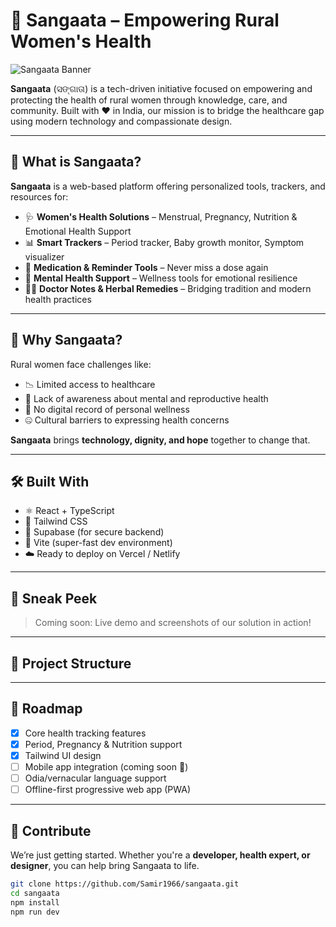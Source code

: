 # 🌸 Sangaata – Empowering Rural Women's Health

![Sangaata Banner](https://via.placeholder.com/1000x250.png?text=Sangaata+-+Empowering+Rural+Women%27s+Health) <!-- Replace with your own image URL -->

**Sangaata** (ସଙ୍ଗାତା) is a tech-driven initiative focused on empowering and protecting the health of rural women through knowledge, care, and community. Built with ❤️ in India, our mission is to bridge the healthcare gap using modern technology and compassionate design.

---

## 🚀 What is Sangaata?

**Sangaata** is a web-based platform offering personalized tools, trackers, and resources for:

- 🩺 **Women's Health Solutions** – Menstrual, Pregnancy, Nutrition & Emotional Health Support  
- 📊 **Smart Trackers** – Period tracker, Baby growth monitor, Symptom visualizer  
- 💊 **Medication & Reminder Tools** – Never miss a dose again  
- 🧠 **Mental Health Support** – Wellness tools for emotional resilience  
- 🧑‍⚕️ **Doctor Notes & Herbal Remedies** – Bridging tradition and modern health practices

---

## 🧠 Why Sangaata?

Rural women face challenges like:

- 📉 Limited access to healthcare
- 🧏 Lack of awareness about mental and reproductive health
- 🩻 No digital record of personal wellness
- 🤐 Cultural barriers to expressing health concerns

**Sangaata** brings **technology, dignity, and hope** together to change that.

---

## 🛠️ Built With

- ⚛️ React + TypeScript
- 🎨 Tailwind CSS
- 🔐 Supabase (for secure backend)
- 🌱 Vite (super-fast dev environment)
- ☁️ Ready to deploy on Vercel / Netlify

---

## 📸 Sneak Peek

> Coming soon: Live demo and screenshots of our solution in action!

---

## 📂 Project Structure

---

## 🧭 Roadmap

- [x] Core health tracking features
- [x] Period, Pregnancy & Nutrition support
- [x] Tailwind UI design
- [ ] Mobile app integration (coming soon 📱)
- [ ] Odia/vernacular language support
- [ ] Offline-first progressive web app (PWA)

---

## 🤝 Contribute

We’re just getting started. Whether you're a **developer, health expert, or designer**, you can help bring Sangaata to life.

```bash
git clone https://github.com/Samir1966/sangaata.git
cd sangaata
npm install
npm run dev


